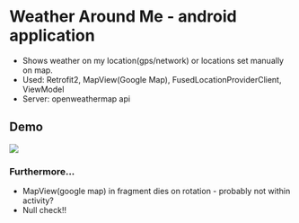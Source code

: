 # Weather Around Me - android application
* Shows weather on my location(gps/network) or locations set manually on map.
* Used: Retrofit2, MapView(Google Map), FusedLocationProviderClient, ViewModel
* Server: openweathermap api

## Demo
<div>
    <img src="https://github.com/ferrarijh/android-study-weather-around-me/blob/master/demo/weather-around-me.gif"/>
</div>

### Furthermore...
* MapView(google map) in fragment dies on rotation - probably not within activity?
* Null check!!
